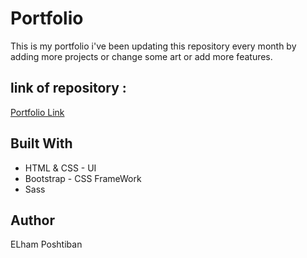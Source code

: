# Portfolio
This is my portfolio i've been updating this repository every month by adding more projects or change some art or add more features.

## link of repository :
[Portfolio Link](https://elhamposhtiban.github.io/My-Portfolio/)


 ## Built With
 
* HTML & CSS - UI
* Bootstrap - CSS FrameWork
* Sass

 ## Author

 ELham Poshtiban